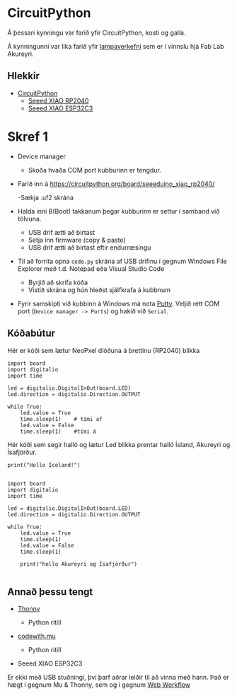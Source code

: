 # CircuitPython

Á þessari kynningu var farið yfir CircuitPython, kosti og galla. 

Á kynningunni var líka farið yfir [lampaverkefni](https://github.com/Fab-Lab-Akureyri/Lampi) sem er í vinnslu hjá Fab Lab Akureyri. 

## Hlekkir

- [CircuitPython](https://circuitpython.org/)
  - [Seeed XIAO RP2040](https://circuitpython.org/board/seeeduino_xiao_rp2040/)
  - [Seeed XIAO ESP32C3](https://circuitpython.org/board/seeed_xiao_esp32c3/)

# Skref 1

- Device manager
  - Skoða hvaða COM port kubburinn er tengdur.

- Farið inn á https://circuitpython.org/board/seeeduino_xiao_rp2040/ 
  
  -Sækja .uf2 skrána

- Halda inni B(Boot) takkanum þegar kubburinn er settur í samband við tölvuna.
  - USB drif ætti að birtast
  - Setja inn firmware (copy & paste)
  - USB drif ætti að birtast eftir endurræsingu

- Til að forrita opna `code.py` skrána af USB drifinu í gegnum Windows File Explorer með t.d. Notepad eða Visual Studio Code
  - Byrjið að skrifa kóða
  - Vistið skrána og hún hleðst sjálfkrafa á kubbnum
 
- Fyrir samskipti við kubbinn á Windows má nota [Putty](https://www.putty.org/). Veljið rétt COM port (`Device manager -> Ports`) og hakið við `Serial`.

## Kóðabútur

Hér er kóði sem lætur NeoPxel díóðuna á brettinu (RP2040) blikka

```
import board
import digitalio
import time

led = digitalio.DigitalInOut(board.LED)
led.direction = digitalio.Direction.OUTPUT

while True:
    led.value = True 
    time.sleep(1)    # tími af
    led.value = False
    time.sleep(1)    #tími á

```
Hér kóði sem segir halló og lætur Led blikka prentar halló Ísland, Akureyri og Ísafjörður.

```
print("Hello Iceland!")


import board
import digitalio
import time

led = digitalio.DigitalInOut(board.LED)
led.direction = digitalio.Direction.OUTPUT

while True:
    led.value = True
    time.sleep(1)
    led.value = False
    time.sleep(1)

    print("hello Akureyri og Ísafjörður")
 
```


## Annað þessu tengt

- [Thonny](https://thonny.org/)
  - Python ritill

- [codewith.mu](https://codewith.mu/en/download)
   - Python ritill


- Seeed XIAO ESP32C3

Er ekki með USB stuðningi, því þarf aðrar leiðir til að vinna með hann. Það er hægt í gegnum Mu & Thonny, sem og í gegnum [Web Workflow](https://learn.adafruit.com/getting-started-with-web-workflow-using-the-code-editor/overview)


